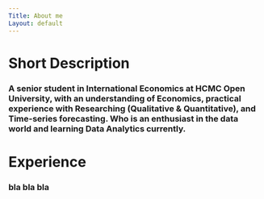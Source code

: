 ```yaml
---
Title: About me
Layout: default
---
```

# Short Description
### A senior student in International Economics at HCMC Open University, with an understanding of Economics, practical experience with Researching (Qualitative & Quantitative), and Time-series forecasting. Who is an enthusiast in the data world and learning Data Analytics currently.

# Experience
### bla bla bla
